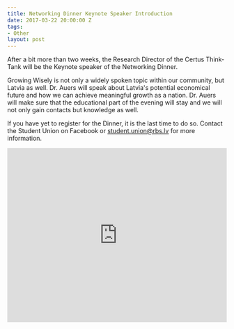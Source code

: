 ```yaml
---
title: Networking Dinner Keynote Speaker Introduction
date: 2017-03-22 20:00:00 Z
tags:
- Other
layout: post
---
```


After a bit more than two weeks, the Research Director of the Certus Think-Tank will be the Keynote speaker of the Networking Dinner.

Growing Wisely is not only a widely spoken topic within our community, but Latvia as well. 
Dr. Auers will speak about Latvia's potential economical future and how we can achieve meaningful growth as a nation.
Dr. Auers will make sure that the educational part of the evening will stay and we will not only gain contacts but knowledge as well.

If you have yet to register for the Dinner, it is the last time to do so. Contact the Student Union on Facebook or student.union@rbs.lv for more information.


<iframe width="100%" height="400" src="https://www.youtube.com/embed/fv6ld37Ia80" frameborder="0" allowfullscreen></iframe>
